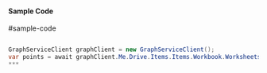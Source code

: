 #### Sample Code
#sample-code 

```C#

GraphServiceClient graphClient = new GraphServiceClient();
var points = await graphClient.Me.Drive.Items.Items.Workbook.Worksheets.Worksheets.Charts.Charts.Series.Series.Points.Request().GetAsync();
*** 

```